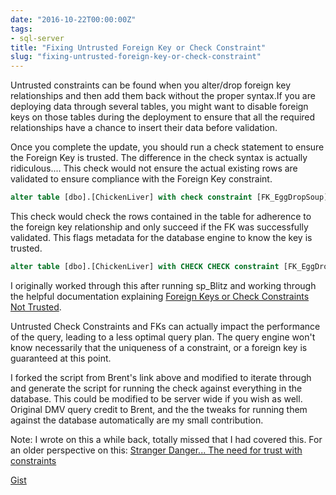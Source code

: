 ```yaml
---
date: "2016-10-22T00:00:00Z"
tags:
- sql-server
title: "Fixing Untrusted Foreign Key or Check Constraint"
slug: "fixing-untrusted-foreign-key-or-check-constraint"
---
```


Untrusted constraints can be found when you alter/drop foreign key relationships and then add them back without the proper syntax.If you are deploying data through several tables, you might want to disable foreign keys on those tables during the deployment to ensure that all the required relationships have a chance to insert their data before validation.

Once you complete the update, you should run a check statement to ensure the Foreign Key is trusted.
The difference in the check syntax is actually ridiculous....
This check would not ensure the actual existing rows are validated to ensure compliance with the Foreign Key constraint.

```sql
alter table [dbo].[ChickenLiver] with check constraint [FK_EggDropSoup]
```

This check would check the rows contained in the table for adherence to the foreign key relationship and only succeed if the FK was successfully validated. This flags metadata for the database engine to know the key is trusted.

```sql
alter table [dbo].[ChickenLiver] with CHECK CHECK constraint [FK_EggDropSoup]
```

I originally worked through this after running sp_Blitz and working through the helpful documentation explaining [Foreign Keys or Check Constraints Not Trusted](http://bit.ly/2efZTkr).

Untrusted Check Constraints and FKs can actually impact the performance of the query, leading to a less optimal query plan. The query engine won't know necessarily that the uniqueness of a constraint, or a foreign key is guaranteed at this point.

I forked the script from Brent's link above and modified to iterate through and generate the script for running the check against everything in the database. This could be modified to be server wide if you wish as well. Original DMV query credit to Brent, and the the tweaks for running them against the database automatically are my small contribution.

Note: I wrote on this a while back, totally missed that I had covered this. For an older perspective on this: [Stranger Danger... The need for trust with constraints]([[2015-08-13-stranger-danger...-the-need-for-trust-with-constraints]])

[Gist](https://gist.github.com/sheldonhull/2454ce9134eac225ce264c64adb331a9)
